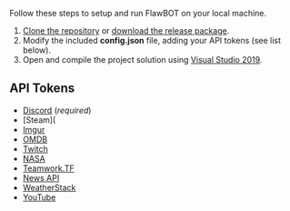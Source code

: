 Follow these steps to setup and run FlawBOT on your local machine.

1. [Clone the repository][clone-link] or [download the release package][release-link].
2. Modify the included **config.json** file, adding your API tokens (see list below).
3. Open and compile the project solution using [Visual Studio 2019][vs-link]. 

## API Tokens
* [Discord][api-discord] (*required*)
* [Steam](
* [Imgur][api-imgur]
* [OMDB][api-omdb]
* [Twitch][api-twitch]
* [NASA][api-news]
* [Teamwork.TF][api-teamwork]
* [News API][api-news]
* [WeatherStack][api-weather]
* [YouTube][api-youtube]

<!-- MARKDOWN LINKS -->
[clone-link]: https://github.com/CriticalFlaw/FlawBOT/archive/master.zip
[release-link]: https://github.com/CriticalFlaw/FlawBOT/releases
[vs-link]: https://visualstudio.microsoft.com/
[api-discord]: https://discordapp.com/developers/applications/me
[api-steam]: https://steamcommunity.com/dev/apikey
[api-imgur]: https://api.imgur.com/oauth2/addclient
[api-omdb]: http://www.omdbapi.com/apikey.aspx
[api-twitch]: https://dev.twitch.tv/dashboard/apps/create
[api-news]: https://api.nasa.gov/
[api-teamwork]: https://github.com/teamworktf/website_api
[api-news]: https://newsapi.org/
[api-weather]: https://weatherstack.com/
[api-youtube]: https://console.cloud.google.com/projectselector/apis/credentials